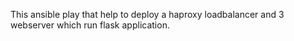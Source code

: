 This ansible play that help to deploy a haproxy loadbalancer and 3 webserver which run flask application. 
  

